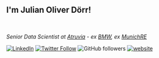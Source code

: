 <h2>I'm Julian Oliver Dörr!</h2>

<br>

<p><em>Senior Data Scientist at <a href="https://atruvia.de/">Atruvia</a> - ex <a href="https://www.bmw.com/de/index.html">BMW</a>, ex <a href="https://www.munichre.com/en.html">MunichRE</a></em></p>

[![LinkedIn](https://img.shields.io/badge/linkedin-%230077B5.svg?style=for-the-badge&logo=linkedin&logoColor=white)](https://www.linkedin.com/in/dr-julian-oliver-d%C3%B6rr-02b499269/)
[![Twitter Follow](https://img.shields.io/twitter/follow/misteranmol?label=Follow)](https://twitter.com/JulianDoerr15)
![GitHub followers](https://img.shields.io/github/followers/julienOlivier3)
[![website](https://img.shields.io/badge/Website-46a2f1.svg?&style=flat-square&logo=Google-Chrome&logoColor=white&link=https://juliandoerr.com/)](https://juliandoerr.com/)
